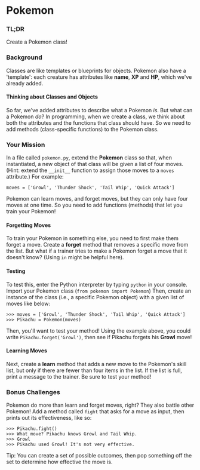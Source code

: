 # Pokemon

### TL;DR

Create a Pokemon class!

### Background
Classes are like templates or blueprints for objects. Pokemon also have a 'template': each creature has attributes like **name**, **XP** and **HP**, which we've already added.

#### Thinking about Classes and Objects

So far, we've added attributes to describe what a Pokemon *is*. But what can a Pokemon *do*? In programming, when we create a class, we think about both the attributes and the functions that class should have. So we need to add methods (class-specific functions) to the Pokemon class. 

### Your Mission

In a file called `pokemon.py`, extend the **Pokemon** class so that, when instantiated, a new object of that class will be given a list of four moves. (Hint: extend the `__init__` function to assign those moves to a `moves` attribute.) For example:

```
moves = ['Growl', 'Thunder Shock', 'Tail Whip', 'Quick Attack']
```
Pokemon can learn moves, and forget moves, but they can only have four moves at one time. So you need to add functions (methods) that let you train your Pokemon!

#### Forgetting Moves
To train your Pokemon in something else, you need to first make them forget a move. Create a **forget** method that removes a specific move from the list. But what if a trainer tries to make a Pokemon forget a move that it doesn't know? (Using `in` might be helpful here).

#### Testing

To test this, enter the Python interpreter by typing `python` in your console. Import your Pokemon class (`from pokemon import Pokemon`) Then, create an instance of the class (i.e., a specific Pokemon object) with a given list of moves like below:

```
>>> moves = ['Growl', 'Thunder Shock', 'Tail Whip', 'Quick Attack']
>>> Pikachu = Pokemon(moves)
```

Then, you'll want to test your method! Using the example above, you could write `Pikachu.forget('Growl')`, then see if Pikachu forgets his **Growl** move!

#### Learning Moves
Next, create a **learn** method that adds a new move to the Pokemon's skill list, but only if there are fewer than four items in the list. If the list is full, print a message to the trainer. Be sure to test your method!

### Bonus Challenges
Pokemon do more than learn and forget moves, right? They also battle other Pokemon! Add a method called `fight` that asks for a move as input, then prints out its effectiveness, like so:

```
>>> Pikachu.fight()
>>> What move? Pikachu knows Growl and Tail Whip.
>>> Growl
>>> Pikachu used Growl! It's not very effective.
```
Tip: You can create a set of possible outcomes, then pop something off the set to determine how effective the move is.